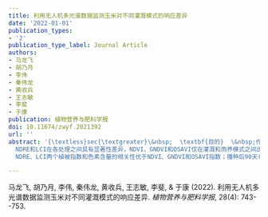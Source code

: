 ```yaml
---
title: 利用无人机多光谱数据监测玉米对不同灌溉模式的响应差异
date: '2022-01-01'
publication_types:
- '2'
publication_type_label: Journal Article
authors:
- 马龙飞
- 胡乃月
- 李伟
- 秦伟龙
- 黄收兵
- 王志敏
- 李斐
- 于康
publication: 植物营养与肥料学报
doi: 10.11674/zwyf.2021392
url: ''
abstract: '{\textless}sec{\textgreater}\&nbsp;  \textbf{目的}  \&nbsp;作物水分状况的实时监测对于节水灌溉、缓解我国水资源紧缺具有重要意义。本研究旨在探寻利用无人机多光谱影像数据实时监测玉米干旱胁迫状况的可行性，比较无人机数据和田间实测农学指标对作物干旱胁迫的敏感程度。{\textless}/sec{\textgreater}{\textless}sec{\textgreater}\&nbsp;  \textbf{方法}  \&nbsp;大田试验在河北吴桥进行，采用两个玉米品种‘富民985’和‘郑单958’，设置畦灌、滴灌和雨养3种模式。分别在大喇叭口期、抽雄期、开花期和灌浆期取玉米最新展开叶测定色素含量和比叶面积(SLA)，同时利用无人机搭载多光谱相机采集近地遥感数据，并提取归一化植被指数(NDVI)、绿光归一化植被指数(GNDVI)、归一化红边指数(NDRE)、叶面叶绿素指数(LCI)和优化土壤调节植被指数(OSAVI)等5种植被指数。{\textless}/sec{\textgreater}{\textless}sec{\textgreater}\&nbsp;  \textbf{结果}  \&nbsp;与叶片色素含量和SLA相比，植被指数更早在各处理间表现出差异。播种后70天(抽雄期)
  NDRE和LCI在各处理之间具有显著性差异，NDVI、GNDVI和OSAVI仅在灌溉和雨养模式之间出现显著性差异；同一时期各处理的色素含量差异不显著，比叶面积差异也不显著；播种后90天(灌浆期)各处理间的色素含量出现显著性差异。此外，相关性分析表明，植被指数与色素含量的相关性随着生育期发生变化。播种后80天(开花期)
  NDRE、LCI两个植被指数和色素含量的相关性优于NDVI、GNDVI和OSAVI指数；播种后90天(灌浆期) 5种植被指数和色素含量之间的相关性较强。{\textless}/sec{\textgreater}{\textless}sec{\textgreater}\&nbsp;  \textbf{结论}  \&nbsp;利用无人机在播种后70天监测的植被指数(NDRE)对玉米干旱的监测优于部分实测农学指标，在后期其测定的叶片色素值(Ca+Cb)/Car与玉米的衰老相关密切，因而对玉米干旱胁迫的监测早且较准确。但最佳光谱指标及其用于干旱监测的最佳时期仍需在更多品种及不同环境下做进一步验证。{\textless}/sec{\textgreater}'

---
```


马龙飞, 胡乃月, 李伟, 秦伟龙, 黄收兵, 王志敏, 李斐, & 于康 (2022). 利用无人机多光谱数据监测玉米对不同灌溉模式的响应差异. *植物营养与肥料学报*, 28(4): 743--753.
